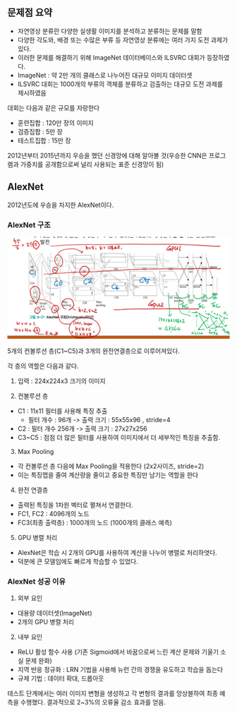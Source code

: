 ## 문제점 요약
- 자연영상 분류란 다양한 실생활 이미지를 분석하고 분류하는 문제를 말함
- 다양한 각도와, 배경 또는 수많은 부류 등 자연영상 분류에는 여러 가지 도전 과제가 있다.
- 이러한 문제를 해결하기 위해 ImageNet 데이터베이스와 ILSVRC 대회가 등장하였다.
- ImageNet : 약 2만 개의 클래스로 나누어진 대규모 이미지 데이터셋
- ILSVRC 대회는 1000개의 부류의 객체를 분류하고 검출하는 대규모 도전 과제를 제시하였음

대회는 다음과 같은 규모를 자랑한다
- 훈련집합 : 120만 장의 이미지
- 검증집합 : 5만 장
- 테스트집합 : 15만 장

2012년부터 2015년까지 우승을 했던 신경망에 대해 알아볼 것(우승한 CNN은 프로그램과 가중치를 공개함으로써 널리 사용되는 표준 신경망이 됨)

## AlexNet

2012년도에 우승을 차지한 AlexNet이다.

### AlexNet 구조

![alt text](img/CNN_발전사례/image.png)

5개의 컨볼루션 층(C1~C5)과 3개의 완전연결층으로 이루어져있다.

각 층의 역할은 다음과 같다.
1. 입력 : 224x224x3 크기의 이미지

2. 컨볼루션 층
 - C1 : 11x11 필터를 사용해 특징 추출 
   - 필터 개수 : 96개 -> 출력 크기 : 55x55x96 , stride=4
 - C2 : 필터 개수 256개 -> 출력 크기 : 27x27x256
 - C3~C5 : 점점 더 많은 필터를 사용하여 이미지에서 더 세부적인 특징을 추출함.

3. Max Pooling
 - 각 컨볼루션 층 다음에 Max Pooling을 적용한다 (2x2사이즈, stride=2)
 - 이는 특징맵을 줄여 계산량을 줄이고 중요한 특징만 남기는 역할을 한다

4. 완전 연결층
 - 출력된 특징을 1차원 벡터로 펼쳐서 연결한다.
 - FC1, FC2 : 4096개의 노드
 - FC3(최종 출력층) : 1000개의 노드 (1000개의 클래스 예측)

5. GPU 병렬 처리
 - AlexNet은 학습 시 2개의 GPU를 사용하여 계산을 나누어 병렬로 처리하엿다.
 - 덕분에 큰 모델임에도 빠르게 학습할 수 있었다.

### AlexNet 성공 이유

1. 외부 요인
 - 대용량 데이터셋(ImageNet)
 - 2개의 GPU 병렬 처리

2. 내부 요인
 - ReLU 활성 함수 사용 (기존 Sigmoid에서 바꿈으로써 느린 계산 문제와 기울기 소실 문제 완화)
 - 지역 반응 정규화 : LRN 기법을 사용해 뉴런 간의 경쟁을 유도하고 학습을 돕는다
 - 규제 기법 : 데이터 확대, 드롭아웃

테스트 단계에서는 여러 이미지 변형을 생성하고 각 변형의 결과를 앙상블하여 최종 예측을 수행했다.
결과적으로 2~3%의 오류율 감소 효과를 얻음.